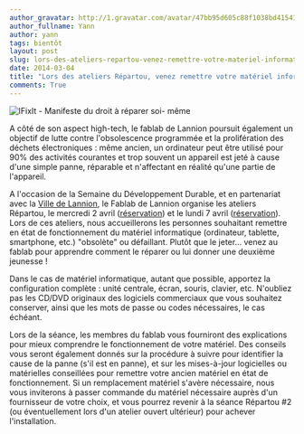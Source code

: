 ```yaml
---
author_gravatar: http://1.gravatar.com/avatar/47bb95d605c88f1038bd415412814eae?s=96&d=mm&r=g
author_fullname: Yann
author: yann
tags: bientôt
layout: post
slug: lors-des-ateliers-repartou-venez-remettre-votre-materiel-informatique-en-ordre
date: 2014-03-04
title: "Lors des ateliers Répartou, venez remettre votre matériel informatique en ordre !"
comments: True
---
```

![IFixIt - Manifeste du droit à réparer soi-
même](https://static.fablab-lannion.org/ifixit_manifesto_fr_1650x25501-194x300.jpg)

  

  
A côté de son aspect high-tech, le fablab de Lannion poursuit également un
objectif de lutte contre l'obsolescence programmée et la prolifération des
déchets électroniques : même ancien, un ordinateur peut être utilisé pour 90%
des activités courantes et trop souvent un appareil est jeté à cause d'une
simple panne, réparable et n'affectant en réalité qu'une partie de l'appareil.

A l'occasion de la Semaine du Développement Durable, et en partenariat avec la
[Ville de Lannion](http://www.ville-lannion.fr), le Fablab de Lannion organise
les ateliers Répartou, le mercredi 2 avril
([réservation](/evenements/2014/04/repartou-1-2/)) et le lundi 7 avril
([réservation](/evenements/2014/04/repartou-2/)). Lors de ces ateliers, nous
accueillerons les personnes souhaitant remettre en état de fonctionnement du
matériel informatique (ordinateur, tablette, smartphone, etc.) "obsolète" ou
défaillant. Plutôt que le jeter… venez au fablab pour apprendre comment le
réparer ou lui donner une deuxième jeunesse !

Dans le cas de matériel informatique, autant que possible, apportez la
configuration complète : unité centrale, écran, souris, clavier, etc.
N'oubliez pas les CD/DVD originaux des logiciels commerciaux que vous
souhaitez conserver, ainsi que les mots de passe ou codes nécessaires, le cas
échéant.

Lors de la séance, les membres du fablab vous fourniront des explications pour
mieux comprendre le fonctionnement de votre matériel. Des conseils vous seront
également donnés sur la procédure à suivre pour identifier la cause de la
panne (s'il est en panne), et sur les mises-à-jour logicielles ou matérielles
conseillées pour remettre votre ancien matériel en état de fonctionnement. Si
un remplacement matériel s'avère nécessaire, nous vous inviterons à passer
commande du matériel nécessaire auprès d'un fournisseur de votre choix, et
vous pourrez revenir à la séance Répartou #2 (ou éventuellement lors d'un
atelier ouvert ultérieur) pour achever l'installation.  


